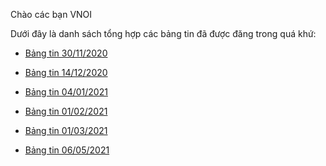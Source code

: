 Chào các bạn VNOI

Dưới đây là danh sách tổng hợp các bảng tin đã được đăng trong quá khứ:

* [Bảng tin 30/11/2020](https://vnoi.info/wiki/news-bulletin/b%E1%BA%A3ng-tin-30112020.md)

* [Bảng tin 14/12/2020](https://vnoi.info/wiki/news-bulletin/b%E1%BA%A3ng-tin-14122020.md)

* [Bảng tin 04/01/2021](https://vnoi.info/wiki/news-bulletin/b%E1%BA%A3ng-tin-04012021.md)

* [Bảng tin 01/02/2021](https://vnoi.info/wiki/news-bulletin/b%E1%BA%A3ng-tin-04032021.md)

* [Bảng tin 01/03/2021](https://vnoi.info/wiki/news-bulletin/b%E1%BA%A3ng-tin-01032021.md)

* [Bảng tin 06/05/2021](https://vnoi.info/wiki/news-bulletin/b%E1%BA%A3ng-tin-06052021.md)
